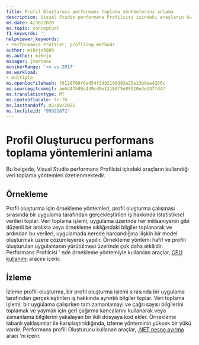 ```yaml
---
title: Profil Oluşturucu performans toplama yöntemlerini anlama
description: Visual Studio performans Profilcisi içindeki araçların kullandığı veri toplama yöntemleri hakkında bilgi edinin.
ms.date: 4/30/2020
ms.topic: conceptual
f1_keywords: ''
helpviewer_keywords:
- Performance Profiler, profiling methods
author: mikejo5000
ms.author: mikejo
manager: jmartens
monikerRange: '>= vs-2017'
ms.workload:
- multiple
ms.openlocfilehash: f9128700f6ad54f3d92108d92e25e13b9ee4266c
ms.sourcegitcommit: ae6d47b09a439cd0e13180f5e89510e3e347fd47
ms.translationtype: MT
ms.contentlocale: tr-TR
ms.lasthandoff: 02/08/2021
ms.locfileid: "99921872"
---
```

# <a name="understand-profiler-performance-collection-methods"></a>Profil Oluşturucu performans toplama yöntemlerini anlama

Bu belgede, Visual Studio performans Profilcisi içindeki araçların kullandığı veri toplama yöntemleri özetlenmektedir. 

## <a name="sampling"></a>Örnekleme

Profil oluşturma için örnekleme yöntemleri, profil oluşturma çalışması sırasında bir uygulama tarafından gerçekleştirilen iş hakkında istatistiksel verileri toplar. Veri toplama işlemi, uygulama üzerinde her milisaniyenin gibi düzenli bir aralıkta veya örnekleme sıklığındaki bilgiler toplanarak ve ardından bu verileri, uygulamada nerede harcandığına ilişkin bir model oluşturmak üzere çözümleyerek yapılır. Örnekleme yöntemi hafif ve profili oluşturulan uygulamanın yürütülmesi üzerinde çok daha etkilidir. Performans Profilcisi ' nde örnekleme yöntemiyle kullanılan araçlar, [CPU kullanımı](../profiling/cpu-usage.md) aracını içerir.

## <a name="instrumentation"></a>İzleme

İzleme profili oluşturma, bir profil oluşturma işlemi sırasında bir uygulama tarafından gerçekleştirilen iş hakkında ayrıntılı bilgiler toplar. Veri toplama işlemi, bir uygulama çalışırken tam zamanlamayı ve çağrı sayısı bilgilerini toplamak ve yaymak için geri çağırma kancalarını kullanarak veya zamanlama bilgilerini yakalayan bir ikili dosyaya kod ekler. Örnekleme tabanlı yaklaşımlar ile karşılaştırıldığında, izleme yönteminin yüksek bir yükü vardır. Performans profili Oluşturucu kullanan araçlar, [.NET nesne ayırma](../profiling/dotnet-alloc-tool.md) aracı 'nı içerir.